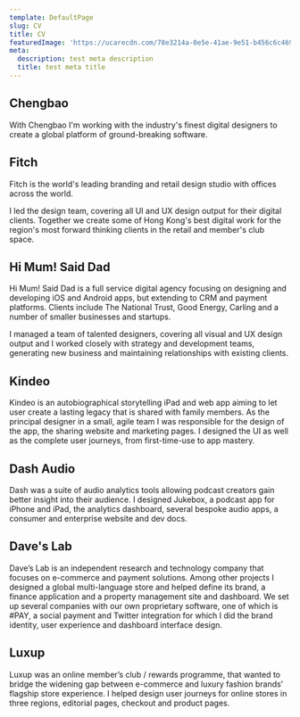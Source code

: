 ```yaml
---
template: DefaultPage
slug: CV
title: CV
featuredImage: 'https://ucarecdn.com/78e3214a-0e5e-41ae-9e51-b456c6c469d6/'
meta:
  description: test meta description
  title: test meta title
---
```

## Chengbao
With Chengbao I'm working with the industry's finest digital designers to create a global platform of ground-breaking software.


## Fitch
Fitch is the world's leading branding and retail design studio with offices across the world.

I led the design team, covering all UI and UX design output for their digital clients. Together we create some of Hong Kong's best digital work for the region's most forward thinking clients in the retail and member's club space.

## Hi Mum! Said Dad
Hi Mum! Said Dad is a full service digital agency focusing on designing and developing iOS and Android apps, but extending to CRM and payment platforms. Clients include The National Trust, Good Energy, Carling and a number of smaller businesses and startups.

I managed a team of talented designers, covering all visual and UX design output and I worked closely with strategy and development teams, generating new business and maintaining relationships with existing clients.

## Kindeo
Kindeo is an autobiographical storytelling iPad and web app aiming to let user create a lasting legacy that is shared with family members. As the principal designer in a small, agile team I was responsible for the design of the app, the sharing website and marketing pages. I designed the UI as well as the complete user journeys, from first-time-use to app mastery.

## Dash Audio
Dash was a suite of audio analytics tools allowing podcast creators gain better insight into their audience. I designed Jukebox, a podcast app for iPhone and iPad, the analytics dashboard, several bespoke audio apps, a consumer and enterprise website and dev docs.

## Dave's Lab
Dave’s Lab is an independent research and technology company that focuses on e-commerce and payment solutions. Among other projects I designed a global multi-language store and helped define its brand, a finance application and a property management site and dashboard. We set up several companies with our own proprietary software, one of which is #PAY, a social payment and Twitter integration for which I did the brand identity, user experience and dashboard interface design.

## Luxup
Luxup was an online member’s club / rewards programme, that wanted to bridge the widening gap between e-commerce and luxury fashion brands’ flagship store experience. I helped design user journeys for online stores in three regions, editorial pages, checkout and product pages.
